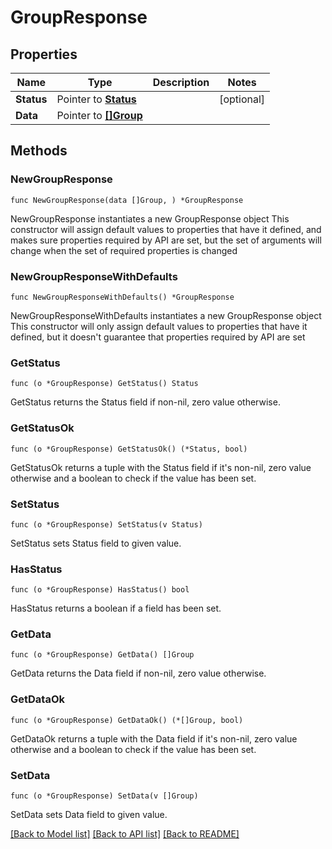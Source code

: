 # GroupResponse

## Properties

Name | Type | Description | Notes
------------ | ------------- | ------------- | -------------
**Status** | Pointer to [**Status**](Status.md) |  | [optional] 
**Data** | Pointer to [**[]Group**](Group.md) |  | 

## Methods

### NewGroupResponse

`func NewGroupResponse(data []Group, ) *GroupResponse`

NewGroupResponse instantiates a new GroupResponse object
This constructor will assign default values to properties that have it defined,
and makes sure properties required by API are set, but the set of arguments
will change when the set of required properties is changed

### NewGroupResponseWithDefaults

`func NewGroupResponseWithDefaults() *GroupResponse`

NewGroupResponseWithDefaults instantiates a new GroupResponse object
This constructor will only assign default values to properties that have it defined,
but it doesn't guarantee that properties required by API are set

### GetStatus

`func (o *GroupResponse) GetStatus() Status`

GetStatus returns the Status field if non-nil, zero value otherwise.

### GetStatusOk

`func (o *GroupResponse) GetStatusOk() (*Status, bool)`

GetStatusOk returns a tuple with the Status field if it's non-nil, zero value otherwise
and a boolean to check if the value has been set.

### SetStatus

`func (o *GroupResponse) SetStatus(v Status)`

SetStatus sets Status field to given value.

### HasStatus

`func (o *GroupResponse) HasStatus() bool`

HasStatus returns a boolean if a field has been set.

### GetData

`func (o *GroupResponse) GetData() []Group`

GetData returns the Data field if non-nil, zero value otherwise.

### GetDataOk

`func (o *GroupResponse) GetDataOk() (*[]Group, bool)`

GetDataOk returns a tuple with the Data field if it's non-nil, zero value otherwise
and a boolean to check if the value has been set.

### SetData

`func (o *GroupResponse) SetData(v []Group)`

SetData sets Data field to given value.



[[Back to Model list]](../README.md#documentation-for-models) [[Back to API list]](../README.md#documentation-for-api-endpoints) [[Back to README]](../README.md)


